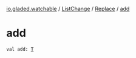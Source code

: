[io.gladed.watchable](../../index.md) / [ListChange](../index.md) / [Replace](index.md) / [add](./add.md)

# add

`val add: `[`T`](index.md#T)
